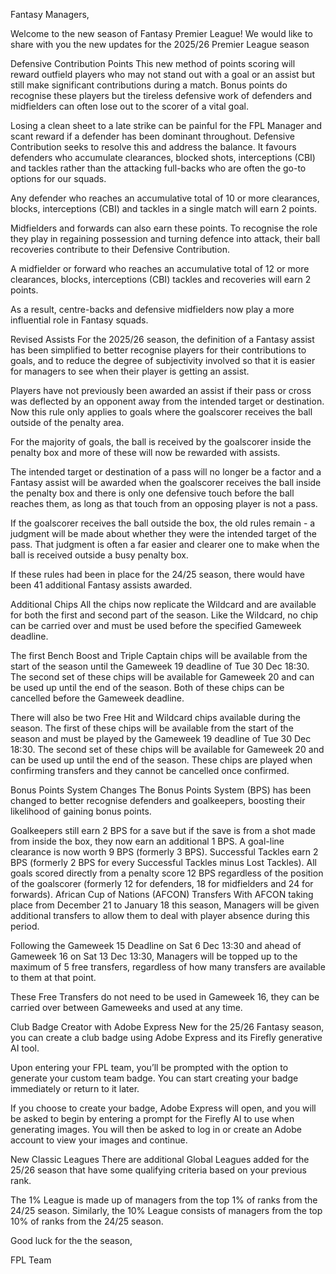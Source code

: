 Fantasy Managers,

Welcome to the new season of Fantasy Premier League! We would like to share with you the new updates for the 2025/26 Premier League season

Defensive Contribution Points
This new method of points scoring will reward outfield players who may not stand out with a goal or an assist but still make significant contributions during a match. Bonus points do recognise these players but the tireless defensive work of defenders and midfielders can often lose out to the scorer of a vital goal.

Losing a clean sheet to a late strike can be painful for the FPL Manager and scant reward if a defender has been dominant throughout. Defensive Contribution seeks to resolve this and address the balance. It favours defenders who accumulate clearances, blocked shots, interceptions (CBI) and tackles rather than the attacking full-backs who are often the go-to options for our squads.

Any defender who reaches an accumulative total of 10 or more clearances, blocks, interceptions (CBI) and tackles in a single match will earn 2 points.

Midfielders and forwards can also earn these points. To recognise the role they play in regaining possession and turning defence into attack, their ball recoveries contribute to their Defensive Contribution.

A midfielder or forward who reaches an accumulative total of 12 or more clearances, blocks, interceptions (CBI) tackles and recoveries will earn 2 points.

As a result, centre-backs and defensive midfielders now play a more influential role in Fantasy squads.

Revised Assists
For the 2025/26 season, the definition of a Fantasy assist has been simplified to better recognise players for their contributions to goals, and to reduce the degree of subjectivity involved so that it is easier for managers to see when their player is getting an assist.

Players have not previously been awarded an assist if their pass or cross was deflected by an opponent away from the intended target or destination. Now this rule only applies to goals where the goalscorer receives the ball outside of the penalty area.

For the majority of goals, the ball is received by the goalscorer inside the penalty box and more of these will now be rewarded with assists.

The intended target or destination of a pass will no longer be a factor and a Fantasy assist will be awarded when the goalscorer receives the ball inside the penalty box and there is only one defensive touch before the ball reaches them, as long as that touch from an opposing player is not a pass.

If the goalscorer receives the ball outside the box, the old rules remain - a judgment will be made about whether they were the intended target of the pass. That judgment is often a far easier and clearer one to make when the ball is received outside a busy penalty box.

If these rules had been in place for the 24/25 season, there would have been 41 additional Fantasy assists awarded.

Additional Chips
All the chips now replicate the Wildcard and are available for both the first and second part of the season. Like the Wildcard, no chip can be carried over and must be used before the specified Gameweek deadline.

The first Bench Boost and Triple Captain chips will be available from the start of the season until the Gameweek 19 deadline of Tue 30 Dec 18:30. The second set of these chips will be available for Gameweek 20 and can be used up until the end of the season. Both of these chips can be cancelled before the Gameweek deadline.

There will also be two Free Hit and Wildcard chips available during the season. The first of these chips will be available from the start of the season and must be played by the Gameweek 19 deadline of Tue 30 Dec 18:30. The second set of these chips will be available for Gameweek 20 and can be used up until the end of the season. These chips are played when confirming transfers and they cannot be cancelled once confirmed.

Bonus Points System Changes
The Bonus Points System (BPS) has been changed to better recognise defenders and goalkeepers, boosting their likelihood of gaining bonus points.

Goalkeepers still earn 2 BPS for a save but if the save is from a shot made from inside the box, they now earn an additional 1 BPS.
A goal-line clearance is now worth 9 BPS (formerly 3 BPS).
Successful Tackles earn 2 BPS (formerly 2 BPS for every Successful Tackles minus Lost Tackles).
All goals scored directly from a penalty score 12 BPS regardless of the position of the goalscorer (formerly 12 for defenders, 18 for midfielders and 24 for forwards).
African Cup of Nations (AFCON) Transfers
With AFCON taking place from December 21 to January 18 this season, Managers will be given additional transfers to allow them to deal with player absence during this period.

Following the Gameweek 15 Deadline on Sat 6 Dec 13:30 and ahead of Gameweek 16 on Sat 13 Dec 13:30, Managers will be topped up to the maximum of 5 free transfers, regardless of how many transfers are available to them at that point.

These Free Transfers do not need to be used in Gameweek 16, they can be carried over between Gameweeks and used at any time.

Club Badge Creator with Adobe Express
New for the 25/26 Fantasy season, you can create a club badge using Adobe Express and its Firefly generative AI tool.

Upon entering your FPL team, you’ll be prompted with the option to generate your custom team badge. You can start creating your badge immediately or return to it later.

If you choose to create your badge, Adobe Express will open, and you will be asked to begin by entering a prompt for the Firefly AI to use when generating images. You will then be asked to log in or create an Adobe account to view your images and continue.

New Classic Leagues
There are additional Global Leagues added for the 25/26 season that have some qualifying criteria based on your previous rank.

The 1% League is made up of managers from the top 1% of ranks from the 24/25 season. Similarly, the 10% League consists of managers from the top 10% of ranks from the 24/25 season.

Good luck for the the season,

FPL Team
